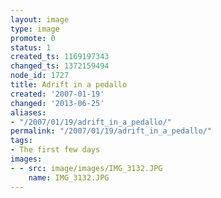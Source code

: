 ```yaml
---
layout: image
type: image
promote: 0
status: 1
created_ts: 1169197343
changed_ts: 1372159494
node_id: 1727
title: Adrift in a pedallo
created: '2007-01-19'
changed: '2013-06-25'
aliases:
- "/2007/01/19/adrift_in_a_pedallo/"
permalink: "/2007/01/19/adrift_in_a_pedallo/"
tags:
- The first few days
images:
- - src: image/images/IMG_3132.JPG
    name: IMG_3132.JPG
---
```


